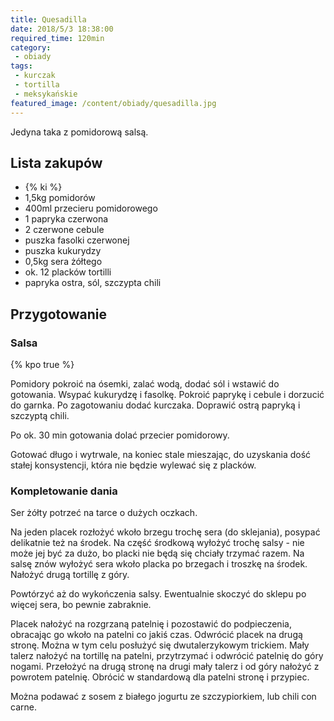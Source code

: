 ```yaml
---
title: Quesadilla
date: 2018/5/3 18:38:00
required_time: 120min
category:
 - obiady
tags:
 - kurczak
 - tortilla
 - meksykańskie
featured_image: /content/obiady/quesadilla.jpg
---
```


Jedyna taka z pomidorową salsą.

<!-- more -->

## Lista zakupów

- {% ki %}
- 1,5kg pomidorów
- 400ml przecieru pomidorowego
- 1 papryka czerwona
- 2 czerwone cebule
- puszka fasolki czerwonej
- puszka kukurydzy
- 0,5kg sera żółtego
- ok. 12 placków tortilli
- papryka ostra, sól, szczypta chili

## Przygotowanie

### Salsa

{% kpo true %}

Pomidory pokroić na ósemki, zalać wodą, dodać sól i wstawić do gotowania.
Wsypać kukurydzę i fasolkę. Pokroić paprykę i cebule i dorzucić do garnka.
Po zagotowaniu dodać kurczaka. Doprawić ostrą papryką i szczyptą chili.

Po ok. 30 min gotowania dolać przecier pomidorowy.

Gotować długo i wytrwale, na koniec stale mieszając, do uzyskania dość stałej konsystencji, która nie będzie wylewać się z placków.

### Kompletowanie dania

Ser żółty potrzeć na tarce o dużych oczkach.

Na jeden placek rozłożyć wkoło brzegu trochę sera (do sklejania), posypać delikatnie też na środek.
Na część środkową wyłożyć trochę salsy - nie może jej być za dużo, bo placki nie będą się chciały trzymać razem.
Na salsę znów wyłożyć sera wkoło placka po brzegach i troszkę na środek.
Nałożyć drugą tortillę z góry.

Powtórzyć aż do wykończenia salsy. Ewentualnie skoczyć do sklepu po więcej sera, bo pewnie zabraknie.

Placek nałożyć na rozgrzaną patelnię i pozostawić do podpieczenia, obracając go wkoło na patelni co jakiś czas.
Odwrócić placek na drugą stronę. Można w tym celu posłużyć się dwutalerzykowym trickiem.
Mały talerz nałożyć na tortillę na patelni, przytrzymać i odwrócić patelnię do góry nogami. Przełożyć na drugą stronę na drugi mały talerz i od góry nałożyć z powrotem patelnię. Obrócić w standardową dla patelni stronę i przypiec.

Można podawać z sosem z białego jogurtu ze szczypiorkiem, lub chili con carne.


